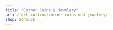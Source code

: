 ```yaml
---
title: "Corner Coins & Jewelery"
url: /fort-collins/corner-coins-und-jewelery/
shop: Schmuck
---
```

